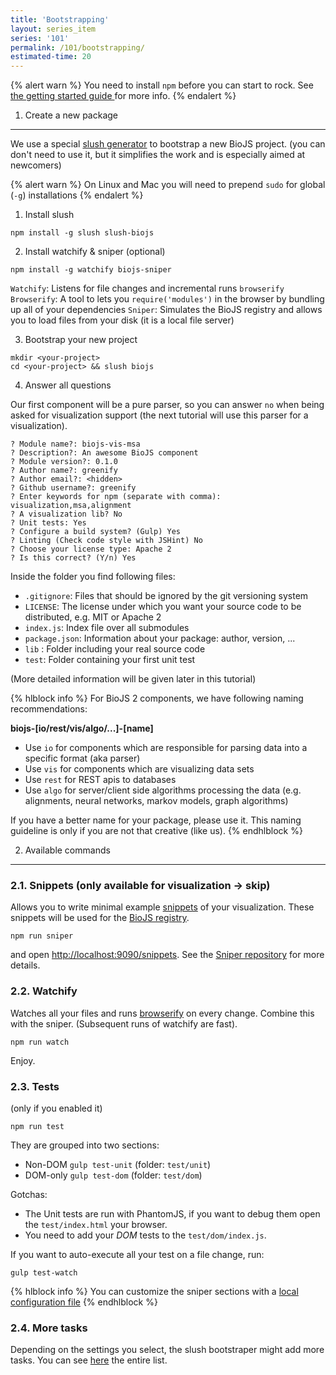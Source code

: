 ```yaml
---
title: 'Bootstrapping'
layout: series_item
series: '101'
permalink: /101/bootstrapping/
estimated-time: 20
---
```


{% alert warn %}
You need to install `npm` before you can start to rock. See <a href="{{site.baseurl}}/101/getting_started/"> the getting started guide </a> for more info.
{% endalert %}


1) Create a new package
--------------------------------------------

We use a special [slush generator](https://github.com/biojs/slush-biojs) to bootstrap a new BioJS project.
(you can don't need to use it, but it simplifies the work and is especially aimed at newcomers)

{% alert warn %}
On Linux and Mac you will need to prepend `sudo` for global (`-g`) installations
{% endalert %}


1) Install slush

~~~
npm install -g slush slush-biojs
~~~

2) Install watchify & sniper (optional)

~~~
npm install -g watchify biojs-sniper
~~~

`Watchify`: Listens for file changes and incremental runs `browserify`
`Browserify`: A tool to lets you `require('modules')` in the browser by bundling up all of your dependencies
`Sniper`: Simulates the BioJS registry and allows you to load files from your disk (it is a local file server)

3) Bootstrap your new project

~~~
mkdir <your-project>
cd <your-project> && slush biojs
~~~

4) Answer all questions

Our first component will be a pure parser, so you can answer `no` when being asked
for visualization support (the next tutorial will use this parser for a visualization).

~~~
? Module name?: biojs-vis-msa
? Description?: An awesome BioJS component
? Module version?: 0.1.0
? Author name?: greenify
? Author email?: <hidden>
? Github username?: greenify
? Enter keywords for npm (separate with comma): visualization,msa,alignment
? A visualization lib? No
? Unit tests: Yes
? Configure a build system? (Gulp) Yes
? Linting (Check code style with JSHint) No
? Choose your license type: Apache 2
? Is this correct? (Y/n) Yes
~~~


Inside the folder you find following files:

- `.gitignore`: Files that should be ignored by the git versioning system
- `LICENSE`: The license under which you want your source code to be distributed, e.g. MIT or Apache 2
- `index.js`:  Index file over all submodules
- `package.json`: Information about your package: author, version, ...
- `lib` : Folder including your real source code
- `test`: Folder containing your first unit test

(More detailed information will be given later in this tutorial)

{% hlblock info %}
For BioJS 2 components, we have following naming recommendations:

__biojs-[io/rest/vis/algo/...]-[name]__

- Use `io` for components which are responsible for parsing data into a specific format (aka parser)
- Use `vis` for components which are visualizing data sets
- Use `rest` for REST apis to databases
- Use `algo` for server/client side algorithms processing the data (e.g. alignments, neural networks, markov models, graph algorithms)

If you have a better name for your package, please use it.
This naming guideline is only if you are not that creative (like us).
{% endhlblock %}

2) Available commands
----------------------

### 2.1. Snippets (only available for visualization -> skip)

Allows you to write minimal example [snippets](https://github.com/biojs/sniper) of your visualization.
These snippets will be used for the [BioJS registry](http://biojs.io).

~~~
npm run sniper
~~~

and open [http://localhost:9090/snippets](http://localhost:9090/snippets). See the [Sniper repository](https://github.com/biojs/sniper) for more details.


### 2.2. Watchify

Watches all your files and runs [browserify](http://browserify.org) on every change.
Combine this with the sniper.
(Subsequent runs of watchify are fast).

~~~
npm run watch
~~~

Enjoy.

### 2.3. Tests

(only if you enabled it)

~~~
npm run test
~~~

They are grouped into two sections:

* Non-DOM `gulp test-unit` (folder: `test/unit`)
* DOM-only `gulp test-dom` (folder: `test/dom`)

Gotchas:

* The Unit tests are run with PhantomJS, if you want to debug them open the `test/index.html`
your browser.
* You need to add your _DOM_ tests to the `test/dom/index.js`.

If you want to auto-execute all your test on a file change, run:

~~~
gulp test-watch
~~~

{% hlblock info %}
You can customize the sniper sections with a [local configuration file](https://github.com/biojs/slush-biojs#configuration)
{% endhlblock %}

### 2.4. More tasks

Depending on the settings you select, the slush bootstraper might add more tasks.
You can see [here](https://github.com/biojs/slush-biojs) the entire list.
